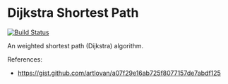 # Dijkstra Shortest Path

[![Build Status](https://travis-ci.org/jeffreyvr/Dijkstra.svg?branch=master)](https://travis-ci.org/jeffreyvr/Dijkstra)

An weighted shortest path (Dijkstra) algorithm.

References:
- https://gist.github.com/artlovan/a07f29e16ab725f8077157de7abdf125
